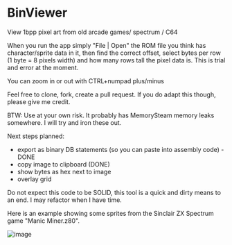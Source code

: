 # BinViewer
View 1bpp pixel art from old arcade games/ spectrum / C64 

When you run the app simply "File | Open" the ROM file you think has character/sprite data in it, then find the correct offset, select bytes per row (1 byte = 8 pixels width) and how many rows tall the pixel data is. This is trial and error at the moment.

You can zoom in or out with CTRL+numpad plus/minus

Feel free to clone, fork, create a pull request. If you do adapt this though, please give me credit.

BTW: Use at your own risk. It probably has MemorySteam memory leaks somewhere. I will try and iron these out.

Next steps planned: 

* export as binary DB statements (so you can paste into assembly code) - DONE
* copy image to clipboard  (DONE)
* show bytes as hex next to image
* overlay grid 


Do not expect this code to be SOLID, this tool is a quick and dirty means to an end. 
I may refactor when I have time.

Here is an example showing some sprites from the Sinclair ZX Spectrum game "Manic Miner.z80".

![image](https://user-images.githubusercontent.com/34286887/209662519-1dfffa1d-651a-4d54-8834-67accd2c1310.png)
